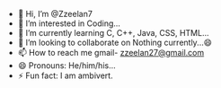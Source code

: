 - 👋 Hi, I’m @Zzeelan7
- 👀 I’m interested in Coding...
- 🌱 I’m currently learning C, C++, Java, CSS, HTML...
- 💞️ I’m looking to collaborate on Nothing currently...😄
- 📫 How to reach me gmail- zzeelan27@gmail.com
- 😄 Pronouns: He/him/his...
- ⚡ Fun fact: I am ambivert.

<!---
Zzeelan7/Zzeelan7 is a ✨ special ✨ repository because its `README.md` (this file) appears on your GitHub profile.
You can click the Preview link to take a look at your changes.
--->
